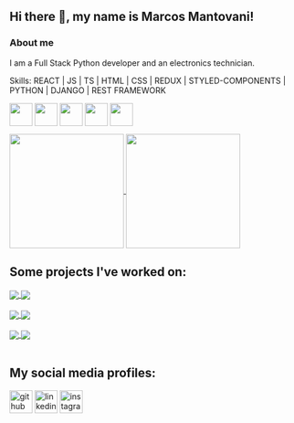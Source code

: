 ## Hi there 👋, my name is Marcos Mantovani!
### About me
I am a Full Stack Python developer and an electronics technician.

Skills: REACT | JS | TS | HTML | CSS | REDUX | STYLED-COMPONENTS | PYTHON | DJANGO | REST FRAMEWORK

<img height=40 align="center" src="https://diegomariano.com/wp-content/uploads/2021/06/react-logo.png" /> <img height=40 align="center" src="https://upload.wikimedia.org/wikipedia/commons/thumb/9/99/Unofficial_JavaScript_logo_2.svg/1200px-Unofficial_JavaScript_logo_2.svg.png" /> <img height=40 align="center" src="https://bognarjunior.wordpress.com/wp-content/uploads/2018/09/typescript.png?w=225" /> <img height=40 align="center" src="https://cdn.iconscout.com/icon/free/png-256/free-html5-41-1175209.png?f=webp" /> <img height=40 align="center" src="https://cdn-icons-png.flaticon.com/512/5968/5968242.png" />

<a href="https://github.com/anuraghazra/github-readme-stats">
  <img height=200 align="center" src="https://github-readme-stats.vercel.app/api?username=MarcosMantovani&theme=radical" />
</a>
<a href="https://github.com/anuraghazra/convoychat">
  <img height=200 align="center" src="https://github-readme-stats.vercel.app/api/top-langs?username=MarcosMantovani&layout=compact&langs_count=8&card_width=320&theme=radical" />
</a>

## Some projects I've worked on:

<a href="https://github.com/MarcosMantovani/efood">
  <img align="center" src="https://github-readme-stats.vercel.app/api/pin/?username=MarcosMantovani&repo=efood&theme=radical" />
</a>
<a href="https://github.com/MarcosMantovani/eplay">
  <img align="center" src="https://github-readme-stats.vercel.app/api/pin/?username=MarcosMantovani&repo=eplay&theme=radical" />
</a>
<br>
<br>
<a href="https://github.com/MarcosMantovani/share_music">
  <img align="center" src="https://github-readme-stats.vercel.app/api/pin/?username=MarcosMantovani&repo=share_music&theme=radical" />
</a>
<a href="https://github.com/MarcosMantovani/bookstore">
  <img align="center" src="https://github-readme-stats.vercel.app/api/pin/?username=MarcosMantovani&repo=bookstore&theme=radical" />
</a>
<br>
<br>
<a href="https://github.com/MarcosMantovani/Site-Vasco-da-Gama">
  <img align="center" src="https://github-readme-stats.vercel.app/api/pin/?username=MarcosMantovani&repo=Site-Vasco-da-Gama&theme=radical" />
</a>
<a href="https://github.com/MarcosMantovani/clone_disneyplus">
  <img align="center" src="https://github-readme-stats.vercel.app/api/pin/?username=MarcosMantovani&repo=clone_disneyplus&theme=radical" />
</a>
<br>
<br>

## My social media profiles:

[<img src='https://cdn.jsdelivr.net/npm/simple-icons@3.0.1/icons/github.svg' alt='github' height='40'>](https://github.com/MarcosMantovani)  [<img src='https://cdn.jsdelivr.net/npm/simple-icons@3.0.1/icons/linkedin.svg' alt='linkedin' height='40'>](https://www.linkedin.com/in/marcos-vinicius-mantovani/)  [<img src='https://cdn.jsdelivr.net/npm/simple-icons@3.0.1/icons/instagram.svg' alt='instagram' height='40'>](https://www.instagram.com/marcos_mantovani_/)  
